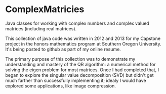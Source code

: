 # ComplexMatricies
Java classes for working with complex numbers and complex valued matrices (including real matrices).

This collection of java code was written in 2012 and 2013 for my Capstone project in the honors mathematics program at
Southern Oregon University. It's being posted to github as part of my online resume. 

The primary purpose of this collection
was to demonstrate my understanding and mastery of the QR algorithm: a numerical method for solving the eigen problem for 
most matrices. Once I had completed that, I began to explore the singular value decomposition (SVD) but didn't get much
farther than successfully implementing it; idealy I would have explored some applications, like image compression.

